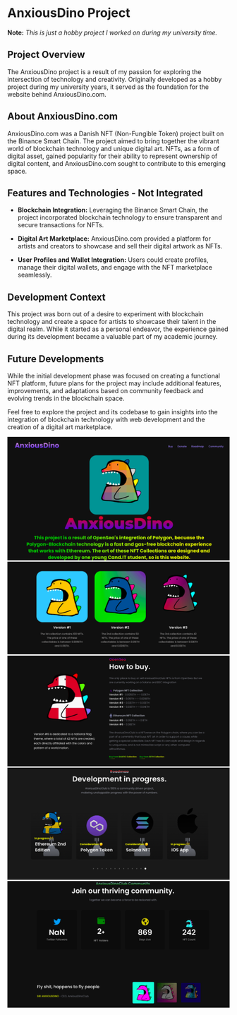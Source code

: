 # AnxiousDino Project

**Note:** *This is just a hobby project I worked on during my university time.*

## Project Overview

The AnxiousDino project is a result of my passion for exploring the intersection of technology and creativity. Originally developed as a hobby project during my university years, it served as the foundation for the website behind AnxiousDino.com.

## About AnxiousDino.com

AnxiousDino.com was a Danish NFT (Non-Fungible Token) project built on the Binance Smart Chain. The project aimed to bring together the vibrant world of blockchain technology and unique digital art. NFTs, as a form of digital asset, gained popularity for their ability to represent ownership of digital content, and AnxiousDino.com sought to contribute to this emerging space.

## Features and Technologies - Not Integrated

- **Blockchain Integration:** Leveraging the Binance Smart Chain, the project incorporated blockchain technology to ensure transparent and secure transactions for NFTs.

- **Digital Art Marketplace:** AnxiousDino.com provided a platform for artists and creators to showcase and sell their digital artwork as NFTs.

- **User Profiles and Wallet Integration:** Users could create profiles, manage their digital wallets, and engage with the NFT marketplace seamlessly.

## Development Context

This project was born out of a desire to experiment with blockchain technology and create a space for artists to showcase their talent in the digital realm. While it started as a personal endeavor, the experience gained during its development became a valuable part of my academic journey.

## Future Developments

While the initial development phase was focused on creating a functional NFT platform, future plans for the project may include additional features, improvements, and adaptations based on community feedback and evolving trends in the blockchain space.

Feel free to explore the project and its codebase to gain insights into the integration of blockchain technology with web development and the creation of a digital art marketplace.


![screenshoots1](assets/screenshoots/1.png)
![screenshoots2](assets/screenshoots/2.png)
![screenshoots3](assets/screenshoots/3.png)
![screenshoots4](assets/screenshoots/4.png)
![screenshoots5](assets/screenshoots/5.png)



